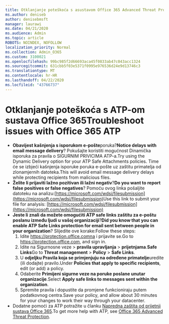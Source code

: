 ```yaml
---
title: Otklanjanje poteškoća s asustavom Office 365 Advanced Threat Protection (ATP)
ms.author: deniseb
author: denisebmsft
manager: laurawi
ms.date: 04/21/2020
ms.audience: Admin
ms.topic: article
ROBOTS: NOINDEX, NOFOLLOW
localization_priority: Normal
ms.collection: Admin_O365
ms.custom: 3100021
ms.openlocfilehash: 99bc985f2d66693aca45f0833ab47c043acc1324
ms.sourcegitcommit: 631cbb5f03e5371f0995e976536d24e9d13746c3
ms.translationtype: MT
ms.contentlocale: hr-HR
ms.lasthandoff: 04/22/2020
ms.locfileid: "43766737"
---
```

# <a name="troubleshoot-issues-with-office-365-atp"></a><span data-ttu-id="8c1cf-102">Otklanjanje poteškoća s ATP-om sustava Office 365</span><span class="sxs-lookup"><span data-stu-id="8c1cf-102">Troubleshoot issues with Office 365 ATP</span></span>

- <span data-ttu-id="8c1cf-103">**Obavijest kašnjenja s isporukom e-pošte**poruka?</span><span class="sxs-lookup"><span data-stu-id="8c1cf-103">**Notice delays with email message delivery**?</span></span> <span data-ttu-id="8c1cf-104">Pokušajte koristiti mogućnost Dinamička isporuka za pravila o SIGURNIM PRIVICIMA ATP-a.</span><span class="sxs-lookup"><span data-stu-id="8c1cf-104">Try using the Dynamic Delivery option for your ATP Safe Attachments policies.</span></span> <span data-ttu-id="8c1cf-105">Time će se izbjeći kašnjenja isporuke poruka e-pošte uz zaštitu primatelja od zlonamjernih datoteka.</span><span class="sxs-lookup"><span data-stu-id="8c1cf-105">This will avoid email message delivery delays while protecting recipients from malicious files.</span></span>
- <span data-ttu-id="8c1cf-106">**Želite li prijaviti lažno pozitivan ili lažni negativ**?</span><span class="sxs-lookup"><span data-stu-id="8c1cf-106">**Do you want to report false positives or false negatives**?</span></span> <span data-ttu-id="8c1cf-107">Pomoću ovog linka pošaljite datoteku na analizu:[https://microsoft.com/wdsi/filesubmission](https://microsoft.com/wdsi/filesubmission)</span><span class="sxs-lookup"><span data-stu-id="8c1cf-107">Use this link to submit your file for analysis: [https://microsoft.com/wdsi/filesubmission](https://microsoft.com/wdsi/filesubmission)</span></span>
- <span data-ttu-id="8c1cf-108">**Jeste li znali da možete omogućiti ATP safe links zaštitu za e-poštu poslanu između ljudi u vašoj organizaciji**?</span><span class="sxs-lookup"><span data-stu-id="8c1cf-108">**Did you know that you can enable ATP Safe Links protection for email sent between people in your organization**?</span></span> <span data-ttu-id="8c1cf-109">Slijedite ove korake:</span><span class="sxs-lookup"><span data-stu-id="8c1cf-109">Follow these steps:</span></span>
    1. <span data-ttu-id="8c1cf-110">Idite https://protection.office.comna i prijavite se.</span><span class="sxs-lookup"><span data-stu-id="8c1cf-110">Go to https://protection.office.com, and sign in.</span></span>
    2. <span data-ttu-id="8c1cf-111">Idite na Sigurnosne veze > **pravila upravljanja** >  **prijetnjama**.**Safe Links**</span><span class="sxs-lookup"><span data-stu-id="8c1cf-111">Go to **Threat management** > **Policy** > **Safe Links**.</span></span>
    3. <span data-ttu-id="8c1cf-112">U **odjeljku Pravila koja se primjenjuju na određene primatelje**uredite (ili dodajte) pravilo.</span><span class="sxs-lookup"><span data-stu-id="8c1cf-112">Under **Policies that apply to specific recipients**, edit (or add) a policy.</span></span>
    4. <span data-ttu-id="8c1cf-113">Odaberite **Primijeni sigurne veze na poruke poslane unutar organizacije**.</span><span class="sxs-lookup"><span data-stu-id="8c1cf-113">Select **Apply safe links to messages sent within the organization**.</span></span>
    5. <span data-ttu-id="8c1cf-114">Spremite pravila i dopustite da promjene funkcioniraju putem podatkovnog centra.</span><span class="sxs-lookup"><span data-stu-id="8c1cf-114">Save your policy, and allow about 30 minutes for your changes to work their way through your datacenter.</span></span>
- <span data-ttu-id="8c1cf-115">Dodatne pomoći za ATP potražite u članku [Napredna zaštita od prijetnji sustava Office 365](https://docs.microsoft.com/office365/securitycompliance/office-365-atp).</span><span class="sxs-lookup"><span data-stu-id="8c1cf-115">To get more help with ATP, see [Office 365 Advanced Threat Protection](https://docs.microsoft.com/office365/securitycompliance/office-365-atp).</span></span>